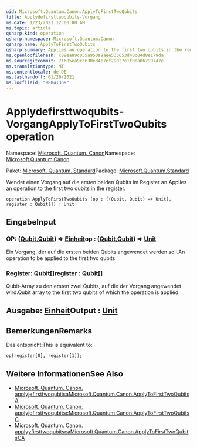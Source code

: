 ```yaml
---
uid: Microsoft.Quantum.Canon.ApplyToFirstTwoQubits
title: Applydefirsttwoqubits-Vorgang
ms.date: 1/23/2021 12:00:00 AM
ms.topic: article
qsharp.kind: operation
qsharp.namespace: Microsoft.Quantum.Canon
qsharp.name: ApplyToFirstTwoQubits
qsharp.summary: Applies an operation to the first two qubits in the register.
ms.openlocfilehash: c89ea89c055a950a9aee533653d40c84d8e179da
ms.sourcegitcommit: 71605ea9cc630e84e7ef29027e1f0ea06299747e
ms.translationtype: MT
ms.contentlocale: de-DE
ms.lasthandoff: 01/26/2021
ms.locfileid: "98841369"
---
```

# <a name="applytofirsttwoqubits-operation"></a><span data-ttu-id="0cbc4-102">Applydefirsttwoqubits-Vorgang</span><span class="sxs-lookup"><span data-stu-id="0cbc4-102">ApplyToFirstTwoQubits operation</span></span>

<span data-ttu-id="0cbc4-103">Namespace: [Microsoft. Quantum. Canon](xref:Microsoft.Quantum.Canon)</span><span class="sxs-lookup"><span data-stu-id="0cbc4-103">Namespace: [Microsoft.Quantum.Canon](xref:Microsoft.Quantum.Canon)</span></span>

<span data-ttu-id="0cbc4-104">Paket: [Microsoft. Quantum. Standard](https://nuget.org/packages/Microsoft.Quantum.Standard)</span><span class="sxs-lookup"><span data-stu-id="0cbc4-104">Package: [Microsoft.Quantum.Standard](https://nuget.org/packages/Microsoft.Quantum.Standard)</span></span>


<span data-ttu-id="0cbc4-105">Wendet einen Vorgang auf die ersten beiden Qubits im Register an.</span><span class="sxs-lookup"><span data-stu-id="0cbc4-105">Applies an operation to the first two qubits in the register.</span></span>

```qsharp
operation ApplyToFirstTwoQubits (op : ((Qubit, Qubit) => Unit), register : Qubit[]) : Unit
```


## <a name="input"></a><span data-ttu-id="0cbc4-106">Eingabe</span><span class="sxs-lookup"><span data-stu-id="0cbc4-106">Input</span></span>

### <a name="op--qubitqubit--unit"></a><span data-ttu-id="0cbc4-107">OP: ([Qubit](xref:microsoft.quantum.lang-ref.qubit),[Qubit](xref:microsoft.quantum.lang-ref.qubit)) => [Einheit](xref:microsoft.quantum.lang-ref.unit)</span><span class="sxs-lookup"><span data-stu-id="0cbc4-107">op : ([Qubit](xref:microsoft.quantum.lang-ref.qubit),[Qubit](xref:microsoft.quantum.lang-ref.qubit)) => [Unit](xref:microsoft.quantum.lang-ref.unit)</span></span> 

<span data-ttu-id="0cbc4-108">Ein Vorgang, der auf die ersten beiden Qubits angewendet werden soll.</span><span class="sxs-lookup"><span data-stu-id="0cbc4-108">An operation to be applied to the first two qubits</span></span>


### <a name="register--qubit"></a><span data-ttu-id="0cbc4-109">Register: [Qubit](xref:microsoft.quantum.lang-ref.qubit)[]</span><span class="sxs-lookup"><span data-stu-id="0cbc4-109">register : [Qubit](xref:microsoft.quantum.lang-ref.qubit)[]</span></span>

<span data-ttu-id="0cbc4-110">Qubit-Array zu den ersten zwei Qubits, auf die der Vorgang angewendet wird.</span><span class="sxs-lookup"><span data-stu-id="0cbc4-110">Qubit array to the first two qubits of which the operation is applied.</span></span>



## <a name="output--unit"></a><span data-ttu-id="0cbc4-111">Ausgabe: [Einheit](xref:microsoft.quantum.lang-ref.unit)</span><span class="sxs-lookup"><span data-stu-id="0cbc4-111">Output : [Unit](xref:microsoft.quantum.lang-ref.unit)</span></span>



## <a name="remarks"></a><span data-ttu-id="0cbc4-112">Bemerkungen</span><span class="sxs-lookup"><span data-stu-id="0cbc4-112">Remarks</span></span>

<span data-ttu-id="0cbc4-113">Das entspricht:</span><span class="sxs-lookup"><span data-stu-id="0cbc4-113">This is equivalent to:</span></span>

```qsharp
op(register[0], register[1]);
```

## <a name="see-also"></a><span data-ttu-id="0cbc4-114">Weitere Informationen</span><span class="sxs-lookup"><span data-stu-id="0cbc4-114">See Also</span></span>

- [<span data-ttu-id="0cbc4-115">Microsoft. Quantum. Canon. applyjefirsttwoqubitsa</span><span class="sxs-lookup"><span data-stu-id="0cbc4-115">Microsoft.Quantum.Canon.ApplyToFirstTwoQubitsA</span></span>](xref:Microsoft.Quantum.Canon.ApplyToFirstTwoQubitsA)
- [<span data-ttu-id="0cbc4-116">Microsoft. Quantum. Canon. applyjefirsttwoqubitsc</span><span class="sxs-lookup"><span data-stu-id="0cbc4-116">Microsoft.Quantum.Canon.ApplyToFirstTwoQubitsC</span></span>](xref:Microsoft.Quantum.Canon.ApplyToFirstTwoQubitsC)
- [<span data-ttu-id="0cbc4-117">Microsoft. Quantum. Canon. applyyfirsttwoqubitsca</span><span class="sxs-lookup"><span data-stu-id="0cbc4-117">Microsoft.Quantum.Canon.ApplyToFirstTwoQubitsCA</span></span>](xref:Microsoft.Quantum.Canon.ApplyToFirstTwoQubitsCA)